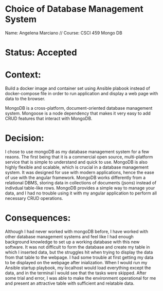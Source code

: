 # Choice of Database Management System
Name: Angelena Marciano // Course: CSCI 459
Mongo DB

# Status: Accepted

# Context: 

Build a docker image and container set using Ansible plabook instead of docker-compose file in order to run application and display a web page with data to the browser.

MongoDB is a cross-platform, document-oriented database management system. 
Mongoose is a node dependency that makes it very easy to add CRUD features that interact with MongoDB.

# Decision:

I chose to use mongoDB as my database management system for a few reaons. 
The first being that it is a commercial open source, multi-platform service that is simple to understand and quick to use. MongoDB is also highly flexible and scalable, which is crucial in a database management system. It was designed for use with modern applications, hence the ease of use with the angular framework. 
MongoDB works differently from a relational DBMS, storing data in collections of documents (jsons) instead of indivdual table-like rows. 
MongoDB provides a simple way to manage your data, and I had no trouble using it with my angular application to perform all necessary CRUD operations.



# Consequences: 

Although I had never worked with mongoDB before, I have worked with other database management systems and feel like I had enough background knowledge to set up a working database with this new software.
It was not difficult to form the database and create my table in which I inserted data, but the struggles hit when trying to display the data from that table to the webpage. 
I had some trouble at first getting my data to be displayed on the webpage after inialization. When I would run my Ansible startup playbook, my localhost would load everything except the data, and in the terminal I would see that the tasks were skipped.
After some trial and error, I was able to make the environment operational for me and present an attractive table with sufficient and relatable data.


